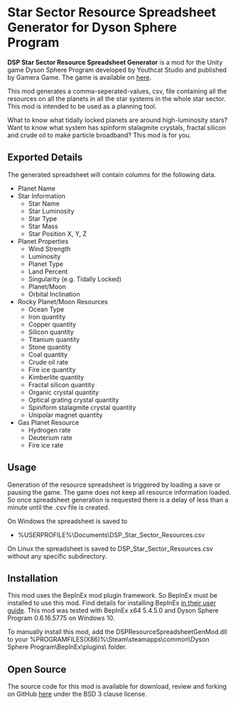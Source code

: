 # Star Sector Resource Spreadsheet Generator for Dyson Sphere Program

**DSP Star Sector Resource Spreadsheet Generator** is a mod for the Unity game Dyson Sphere Program developed by Youthcat Studio and published by Gamera Game.  The game is available on [here](https://store.steampowered.com/app/1366540/Dyson_Sphere_Program/).

This mod generates a comma-seperated-values, csv, file containing all the resources on all the planets in all the star systems in the whole star sector.  This mod is intended to be used as a planning tool.

What to know what tidally locked planets are around high-luminosity stars?  Want to know what system has spinform stalagmite crystals, fractal silicon and crude oil to make particle broadband?  This mod is for you.

## Exported Details
The generated spreadsheet will contain columns for the following data.
 - Planet Name
 - Star Information
	 - Star Name
	 - Star Luminosity
	 - Star Type
	 - Star Mass
	 - Star Position X, Y, Z
 - Planet Properties
	 - Wind Strength
	 - Luminosity
	 - Planet Type
	 - Land Percent
	 - Singularity (e.g. Tidally Locked)
	 - Planet/Moon
	 - Orbital Inclination
 - Rocky Planet/Moon Resources
	 - Ocean Type
	 - Iron quantity
	 - Copper quantity
	 - Silicon quantity
	 - Titanium quantity
	 - Stone quantity
	 - Coal quantity
	 - Crude oil rate
	 - Fire ice quantity
	 - Kimberlite quantity
	 - Fractal silicon quantity
	 - Organic crystal quantity
	 - Optical grating crystal quantity
	 - Spiniform stalagmite crystal quantity
	 - Unipolar magnet quantity
 - Gas Planet Resource
	 - Hydrogen rate
	 - Deuterium rate
	 - Fire ice rate

## Usage
Generation of the resource spreadsheet is triggered by loading a save or pausing the game.
The game does not keep all resource information loaded.  So once spreadsheet generation is requested there is a delay of less than a minute until the .csv file is created.

On Windows the spreadsheet is saved to
 - %USERPROFILE%\Documents\DSP_Star_Sector_Resources.csv

On Linux the spreadsheet is saved to DSP_Star_Sector_Resources.csv without any specific subdirectory.

## Installation
This mod uses the BepInEx mod plugin framework.  So BepInEx must be installed to use this mod.  Find details for installing BepInEx [in their user guide](https://bepinex.github.io/bepinex_docs/master/articles/user_guide/installation/index.html#installing-bepinex-1).  This mod was tested with BepInEx x64 5.4.5.0 and Dyson Sphere Program 0.6.16.5775 on Windows 10.

To manually install this mod, add the DSPResourceSpreadsheetGenMod.dll to your %PROGRAMFILES(X86)%\Steam\steamapps\common\Dyson Sphere Program\BepInEx\plugins\ folder.

## Open Source
The source code for this mod is available for download, review and forking on GitHub [here](https://github.com/GreyHak/dsp-csv-gen) under the BSD 3 clause license.
